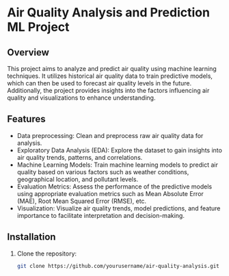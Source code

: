 # Air Quality Analysis and Prediction ML Project

## Overview
This project aims to analyze and predict air quality using machine learning techniques. It utilizes historical air quality data to train predictive models, which can then be used to forecast air quality levels in the future. Additionally, the project provides insights into the factors influencing air quality and visualizations to enhance understanding.

## Features
- Data preprocessing: Clean and preprocess raw air quality data for analysis.
- Exploratory Data Analysis (EDA): Explore the dataset to gain insights into air quality trends, patterns, and correlations.
- Machine Learning Models: Train machine learning models to predict air quality based on various factors such as weather conditions, geographical location, and pollutant levels.
- Evaluation Metrics: Assess the performance of the predictive models using appropriate evaluation metrics such as Mean Absolute Error (MAE), Root Mean Squared Error (RMSE), etc.
- Visualization: Visualize air quality trends, model predictions, and feature importance to facilitate interpretation and decision-making.

## Installation
1. Clone the repository:
   ```bash
   git clone https://github.com/yourusername/air-quality-analysis.git

